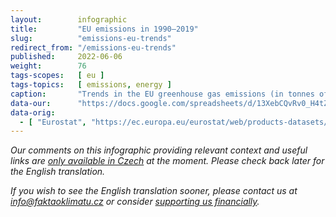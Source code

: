 ```yaml
---
layout:        infographic
title:         "EU emissions in 1990–2019"
slug:          "emissions-eu-trends"
redirect_from: "/emissions-eu-trends"
published:     2022-06-06
weight:        76
tags-scopes:   [ eu ]
tags-topics:   [ emissions, energy ]
caption:       "Trends in the EU greenhouse gas emissions (in tonnes of CO2 equivalent) per sector, and their relative changes over the years. The total EU emissions in 1990 (5 billion tonnes of CO2eq) dropped by one quarter before 2019 (3.7 billion tonnes of CO2eq)."
data-our:      "https://docs.google.com/spreadsheets/d/13XebCQvRv0_H4tZSH09_nt_4yd9rSdTwaCyMJfx6AT0/edit?usp=sharing"
data-orig:
  - [ "Eurostat", "https://ec.europa.eu/eurostat/web/products-datasets/-/ENV_AIR_GGE" ]
---
```


_Our comments on this infographic providing relevant context and useful links are [only available in Czech](https://faktaoklimatu.cz/infografiky/emise-eu-vyvoj) at the moment. Please check back later for the English translation._

_If you wish to see the English translation sooner, please contact us at [info@faktaoklimatu.cz](mailto:info@faktaoklimatu.cz) or consider [supporting us financially](https://www.darujme.cz/projekt/1203742)._
